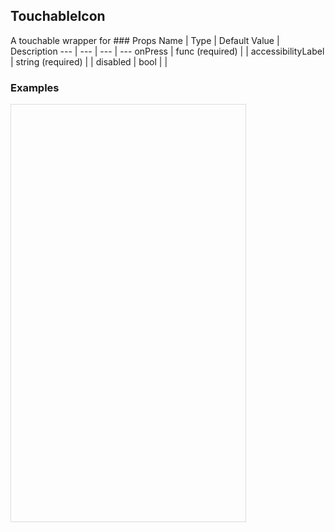 ## TouchableIcon 
 
A touchable wrapper for <Icon />### Props
Name | Type | Default Value | Description
--- | --- | --- | --- 
onPress | func  (required) |   | 
accessibilityLabel | string  (required) |   | 
disabled | bool  |   | 
 

  ### Examples

  <script src="https://fb.me/react-15.2.1.js"></script>
  <script src="https://fb.me/react-dom-15.2.1.js"></script>
  <script src="https://rawgit.com/bmcmahen/panza/docs/docs/assets/ReactNative.js"></script>
  <script src="https://rawgit.com/bmcmahen/panza/docs/docs/assets/panza.web.js"></script>
  <script src="https://cdnjs.cloudflare.com/ajax/libs/babel-standalone/6.10.3/babel.min.js"></script>
  <div style="position: relative; width: 375px; height: 667px; border: 1px solid #ddd;" id='react-root'></div>
  <script type="text/babel">

const {
  Button,
  Divider,
  Base,
  Text
} = Panza;

const {
  ListView
} = ReactNative;

function noop() {
  console.log('button pressed');
}

const ds = new ListView.DataSource({
  rowHasChanged: (r1, r2) => r1 !== r2
});

const Module = ({ examples }) => {

  const datas = ds.cloneWithRows(examples);

  return React.createElement(Base, {
    Component: ListView,
    dataSource: datas,
    renderRow: row => React.createElement(
      Base,
      { p: 2 },
      React.createElement(
        Text,
        { mb: 1, bold: true },
        row.title
      ),
      row.render(),
      React.createElement(
        Base,
        { mt: 1 },
        React.createElement(
          Text,
          null,
          row.code
        )
      )
    ),
    renderSeparator: (a, b) => React.createElement(Divider, { key: a + b })
  });
};

const App = () => React.createElement(Module, { examples: Examples() });

ReactNative.AppRegistry.registerComponent('MyApp', () => App);
ReactNative.AppRegistry.runApplication('MyApp', {
  rootTag: document.getElementById('react-root')
});
  </script>
